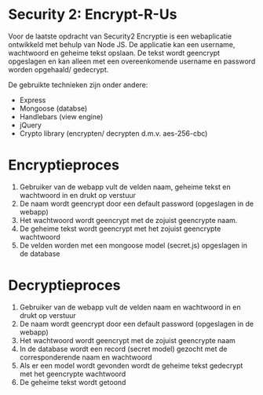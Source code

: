 # Security 2: Encrypt-R-Us

Voor de laatste opdracht van Security2 Encryptie is een webaplicatie ontwikkeld met behulp van Node JS. De applicatie kan een username, wachtwoord en geheime tekst opslaan.
De tekst wordt geencrypt opgeslagen en kan alleen met een overeenkomende username en password worden opgehaald/ gedecrypt.

De gebruikte technieken zijn onder andere:
- Express
- Mongoose (databse)
- Handlebars (view engine)
- jQuery 
- Crypto library (encrypten/ decrypten d.m.v. aes-256-cbc)

# Encryptieproces

1. Gebruiker van de webapp vult de velden naam, geheime tekst en wachtwoord in en drukt op verstuur
2. De naam wordt geencrypt door een default password (opgeslagen in de webapp)
3. Het wachtwoord wordt geencrypt met de zojuist geencrypte naam.
4. De geheime tekst wordt geencrypt met het zojuist geencrypte wachtwoord
5. De velden worden met een mongoose model (secret.js) opgeslagen in de database

# Decryptieproces

1. Gebruiker van de webapp vult de velden naam en wachtwoord in en drukt op verstuur
2. De naam wordt geencrypt door een default password (opgeslagen in de webapp)
3. Het wachtwoord wordt geencrypt met de zojuist geencrypte naam
4. In de database wordt een record (secret model) gezocht met de corresponderende naam en wachtwoord
5. Als er een model wordt gevonden wordt de geheime tekst gedecrypt met het geencrypte wachtwoord
6. De geheime tekst wordt getoond

